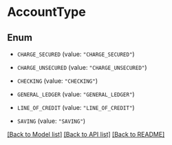 # AccountType

## Enum


* `CHARGE_SECURED` (value: `"CHARGE_SECURED"`)

* `CHARGE_UNSECURED` (value: `"CHARGE_UNSECURED"`)

* `CHECKING` (value: `"CHECKING"`)

* `GENERAL_LEDGER` (value: `"GENERAL_LEDGER"`)

* `LINE_OF_CREDIT` (value: `"LINE_OF_CREDIT"`)

* `SAVING` (value: `"SAVING"`)


[[Back to Model list]](../README.md#documentation-for-models) [[Back to API list]](../README.md#documentation-for-api-endpoints) [[Back to README]](../README.md)


